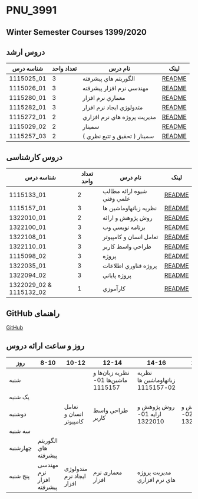 # PNU_3991
## Winter Semester Courses 1399/2020

## دروس ارشد
شناسه درس | تعداد واحد | نام درس | لینک
--- | --- | --- | ---
1115025_01 | 3 | الگوريتم هاي پيشرفته             | [README](https://github.com/AliRazavi-edu/PNU_3991/tree/master/_MSc/AdvancedAlgorithms)
1115026_01 | 3 | مهندسي نرم افزار پيشرفته        | [README](https://github.com/AliRazavi-edu/PNU_3991/tree/master/_MSc/AdvancedSoftwareEngineering)
1115280_01 | 3 | معماري نرم افزار                | [README](https://github.com/AliRazavi-edu/PNU_3991/tree/master/_MSc/SoftwareArchitecture)
1115282_01 | 3 |	متدولوژي ايجاد نرم افزار         | [README](https://github.com/AliRazavi-edu/PNU_3991/tree/master/_MSc/SoftwareDevelopmentMethodologies)
1115272_01 | 2 | مديريت پروژه هاي نرم افزاري	   | [README](https://github.com/AliRazavi-edu/PNU_3991/tree/master/_MSc/SoftwareProjectManagement)
1115029_02 | 2 | سمينار                          | [README](https://github.com/AliRazavi-edu/PNU_3991/tree/master/_MSc/MscSeminar-1)
1115257_03 | 2 | سمينار ( تحقيق و تتبع نظري )	   | [README](https://github.com/AliRazavi-edu/PNU_3991/tree/master/_MSc/MscSeminar-2)


## دروس کارشناسی
شناسه درس | تعداد واحد | نام درس | لینک
--- | --- | --- | ---
1115133_01 | 2 | شيوه ارائه مطالب علمي وفني | [README](https://github.com/AliRazavi-edu/PNU_3991/tree/master/_BSc/ResearchAndPresentationMethods)
1115157_01 | 3 | نظريه زبانهاوماشين ها         | [README](https://github.com/AliRazavi-edu/PNU_3991/tree/master/_BSc/Theory-of-Languages-and-Machines)
1322010_01 | 2 | روش پژوهش و ارائه          | [README](https://github.com/AliRazavi-edu/PNU_3991/tree/master/_BSc/ResearchAndPresentationMethods)
1322100_01 | 3 | برنامه نويسي وب             | [README](https://github.com/AliRazavi-edu/PNU_3991/tree/master/_BSc/WebProgramming)
1322108_01 | 3 | تعامل انسان و كامپيوتر        | [README](https://github.com/AliRazavi-edu/PNU_3991/tree/master/_BSc/HumanComputerInteraction)
1322110_01 | 3 | طراحي واسط كاربر           | [README](https://github.com/AliRazavi-edu/PNU_3991/tree/master/_BSc/UserInterfaceDesgin)
1115098_02 | 3 | پروژه                        | [README](https://github.com/AliRazavi-edu/PNU_3991/tree/master/_BSc/BscFinalProject)
1322035_01 | 3 | پروژه فناوري اطلاعات         | [README](https://github.com/AliRazavi-edu/PNU_3991/tree/master/_BSc/BscFinalProject)
1322094_02 | 3 | پروژه پاياني                  | [README](https://github.com/AliRazavi-edu/PNU_3991/tree/master/_BSc/BscFinalProject)
1322029_02 & 1115132_02 | 1 | كارآموزي       | [README](https://github.com/AliRazavi-edu/PNU_3991/tree/master/_BSc/Internship)


##  GitHub راهنمای 
[GitHub](https://github.com/AliRazavi-edu/PNU_3991/tree/master/GitHub)

## روز و ساعت ارائه دروس

روز | 8-10 | 10-12 | 12-14 | 14-16 | 16-18
--- | --- | --- | --- | --- | ---
شنبه |     |       | نظريه زبان‌ها و ماشين‌ها 01-1115157 | نظريه زبانهاوماشين ها 02-1115157 | 
یک شنبه |      |     |     |     |    
دوشنبه |   | تعامل انسان و كامپيوتر | طراحي واسط كاربر | روش پژوهش و ارایه 01-1322010 | روش پژوهش و ارائه 02-1322010 
سه شنبه |      |     |     |     |    
چهارشنبه | الگوريتم هاي پيشرفته |   |   |   | 
پنج شنبه | مهندسی نرم افزار پیشرفته | متدولوژی ایجاد نرم افزار | معماری نرم افزار | مديريت پروژه هاي نرم افزاري

